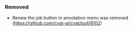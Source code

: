 ### Removed

- Renew the job button in annotation menu was removed
 (<https://github.com/cvat-ai/cvat/pull/8102>)
